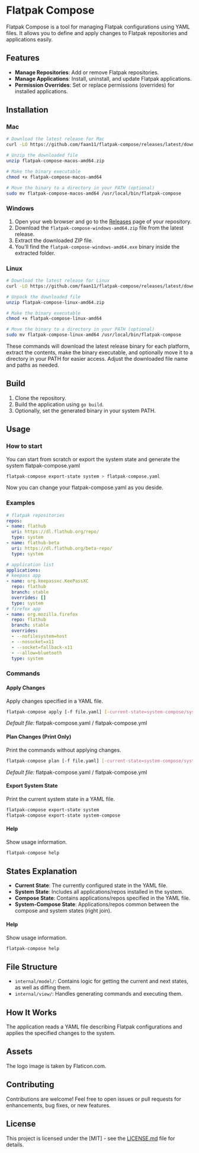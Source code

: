 # Flatpak Compose

Flatpak Compose is a tool for managing Flatpak configurations using YAML files. It allows you to define and apply changes to Flatpak repositories and applications easily.

## Features

- **Manage Repositories**: Add or remove Flatpak repositories.
- **Manage Applications**: Install, uninstall, and update Flatpak applications.
- **Permission Overrides**: Set or replace permissions (overrides) for installed applications.

## Installation

### Mac

```bash
# Download the latest release for Mac
curl -LO https://github.com/faan11/flatpak-compose/releases/latest/download/flatpak-compose-macos-amd64.zip

# Unzip the downloaded file
unzip flatpak-compose-macos-amd64.zip

# Make the binary executable
chmod +x flatpak-compose-macos-amd64

# Move the binary to a directory in your PATH (optional)
sudo mv flatpak-compose-macos-amd64 /usr/local/bin/flatpak-compose
```

### Windows

1. Open your web browser and go to the [Releases](https://github.com/faan11/flatpak-compose/releases) page of your repository.
2. Download the `flatpak-compose-windows-amd64.zip` file from the latest release.
3. Extract the downloaded ZIP file.
4. You'll find the `flatpak-compose-windows-amd64.exe` binary inside the extracted folder.

### Linux

```bash
# Download the latest release for Linux
curl -LO https://github.com/faan11/flatpak-compose/releases/latest/download/flatpak-compose-linux-amd64.zip

# Unpack the downloaded file
unzip flatpak-compose-linux-amd64.zip

# Make the binary executable
chmod +x flatpak-compose-linux-amd64

# Move the binary to a directory in your PATH (optional)
sudo mv flatpak-compose-linux-amd64 /usr/local/bin/flatpak-compose
```

These commands will download the latest release binary for each platform, extract the contents, make the binary executable, and optionally move it to a directory in your PATH for easier access. Adjust the downloaded file name and paths as needed.


## Build 

1. Clone the repository.
2. Build the application using `go build`.
3. Optionally, set the generated binary in your system PATH.

## Usage

### How to start
You can start from scratch or export the system state and generate the system flatpak-compose.yaml
```bash
flatpak-compose export-state system > flatpak-compose.yaml
```
Now you can change your flatpak-compose.yaml as you deside.

### Examples
```yaml
# flatpak repositories
repos:
- name: flathub
  uri: https://dl.flathub.org/repo/
  type: system
- name: flathub-beta
  uri: https://dl.flathub.org/beta-repo/
  type: system

# application list
applications:
# keepass app
- name: org.keepassxc.KeePassXC
  repo: flathub
  branch: stable
  overrides: []
  type: system
# firefox app
- name: org.mozilla.firefox
  repo: flathub
  branch: stable
  overrides:
  - --nofilesystem=host
  - --nosocket=x11
  - --socket=fallback-x11
  - --allow=bluetooth
  type: system 

```

### Commands

#### Apply Changes
Apply changes specified in a YAML file.
```bash
flatpak-compose apply [-f file.yaml] [-current-state=system-compose/system]
```
*Default file:* flatpak-compose.yaml / flatpak-compose.yml

#### Plan Changes (Print Only)
Print the commands without applying changes.
```bash
flatpak-compose plan [-f file.yaml] [-current-state=system-compose/system]
```
*Default file:* flatpak-compose.yaml / flatpak-compose.yml

#### Export System State
Print the current system state in a YAML file.
```bash
flatpak-compose export-state system
flatpak-compose export-state system-compose
```

#### Help
Show usage information.
```bash
flatpak-compose help
```

## States Explanation

- **Current State**: The currently configured state in the YAML file.
- **System State**: Includes all applications/repos installed in the system.
- **Compose State**: Contains applications/repos specified in the YAML file.
- **System-Compose State**: Applications/repos common between the compose and system states (right join).


#### Help
Show usage information.
```bash
flatpak-compose help
```

## File Structure

- `internal/model/`: Contains logic for getting the current and next states, as well as diffing them.
- `internal/view/`: Handles generating commands and executing them.

## How It Works

The application reads a YAML file describing Flatpak configurations and applies the specified changes to the system.

## Assets

The logo image is taken by Flaticon.com.

## Contributing

Contributions are welcome! Feel free to open issues or pull requests for enhancements, bug fixes, or new features.

## License

This project is licensed under the [MIT] - see the [LICENSE.md](LICENSE.md) file for details.


